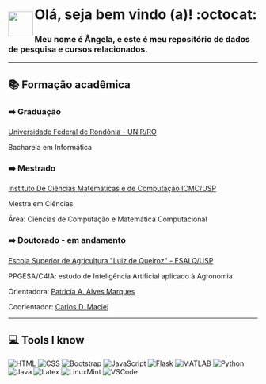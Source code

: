 <img style = "margin-top: 50px" align="left" width="50px" src="https://imagens.usp.br/wp-content/uploads/ESALQ.jpg">

<h1> Olá, seja bem vindo (a)! :octocat: </h1>
<h3> Meu nome é Ângela, e este é meu repositório de dados de pesquisa e cursos relacionados. </h3>

<hr>

<h2> 📚 <strong> Formação acadêmica </strong> </h2>

<h3> ➡️ <strong> Graduação </strong> </h3>
<p> <a href="https://www.unir.br/homepage">Universidade Federal de Rondônia - UNIR/RO </a> </p>
<p> Bacharela em Informática </p>

<h3> ➡️ <strong> Mestrado </strong> </h3>
<p> <a href="https://www.icmc.usp.br/">Instituto De Ciências Matemáticas e de Computação ICMC/USP </a> </p>
<p> Mestra em Ciências </p> 
<p> Área: Ciências de Computação e Matemática Computacional </p>

<h3> ➡️ <strong> Doutorado - em andamento </strong> </h3>
<p> <a href="https://www.esalq.usp.br/" target="_blank">Escola Superior de Agricultura "Luiz de Queiroz" - ESALQ/USP </a> </p>
<p> PPGESA/C4IA: estudo de Inteligência Artificial aplicado à Agronomia </p>
<p> Orientadora: <a href="https://bv.fapesp.br/pt/pesquisador/50214/patricia-angelica-alves-marques/" target="_blank">Patricia A. Alves Marques </a> </p>
<p> Coorientador: <a href="https://bv.fapesp.br/pt/pesquisador/8058/carlos-dias-maciel/">Carlos D. Maciel </a> </p>

<hr>

<h2> 💻 <strong> Tools I know </strong> </h2>

![HTML](https://skillicons.dev/icons?i=html)
![CSS](https://skillicons.dev/icons?i=css)
![Bootstrap](https://skillicons.dev/icons?i=bootstrap)
![JavaScript](https://skillicons.dev/icons?i=js)
![Flask](https://skillicons.dev/icons?i=flask)
![MATLAB](https://skillicons.dev/icons?i=matlab)
![Python](https://skillicons.dev/icons?i=py)
![Java](https://skillicons.dev/icons?i=java)
![Latex](https://skillicons.dev/icons?i=latex)
![LinuxMint](https://skillicons.dev/icons?i=mint)
![VSCode](https://skillicons.dev/icons?i=visualstudio)








